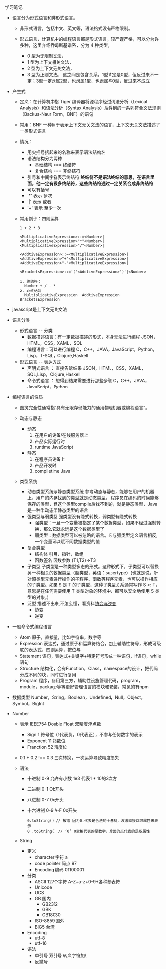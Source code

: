 学习笔记

* 语言分为形式语言和非形式语言。

  * 非形式语言，包括中文、英文等，语法格式没有严格限制。

  * 形式语言，计算机中的编程语言都是形式语言，较严谨严格，可以分为许多种，这里介绍乔姆斯基谱系，分为 4 种类型，
    * 0 型为无限制文法，
    * 1 型为上下文相关文法，
    * 2 型为上下文无关文法，
    * 3 型为正则文法。
  这之间是包含关系，1型肯定是0型，但反过来不一定；3型一定隶属2型，也隶属1型，也隶属与0型，反过来不成立 

* 产生式

  * 定义：在计算机中指 Tiger 编译器将源程序经过词法分析（Lexical Analysis）和语法分析（Syntax Analysis）后得到的一系列符合文法规则（Backus-Naur Form，BNF）的语句
  * 常用：BNF 一种用于表示上下文无关文法的语言，上下文无关文法描述了一类形式语言
  * 情况：
    * 用尖括号括起来的名称来表示语法结构名
    * 语法结构分为两种
      * 基础结构 === 终结符
      * 复合结构 === 非终结符
    * 引号和中间字符表示终结符
    __终结符不是语法终结的意思，在语言里面，他一定有很多终结符，这些终结符通过一定关系合成非终结符__
    * 可以有括号
    * '*' 表示 多次
    * '|' 表示 或者
    * '+' 表示 至少一次
  * 常用例子：四则运算

        1 + 2 * 3

        <MultiplicativeExpression>::=<Number>|<MultiplicativeExpression>"*"<Number>|<MultiplicativeExpression>"/"<Number>|
                               
        <AddtiveExpression>::=<MultiplicativeExpression>|<AddtiveExpression>"+"<MultiplicativeExpression>| <AddtiveExpression>"-"<MultiplicativeExpression>|
                        
        <BracketsExpression>::='('<AddtiveExpression>')'|<Number>

        1. 终结符：
          Number + / - *
        2. 非终结符 
          MultiplicativeExpression  AddtiveExpression  BracketsExpression

* javascript是上下文无关文法


* 语言分类
  * 形式语言 -- 分类
    * 数据描述语言：有一定数据描述的形式，本身无法进行编程
      JSON，HTML，CSS，XAML，SQL
    * 编程语言：可以进行编程
      C，C++，JAVA，JavaScript，Python，Lisp，T-SQL，Clojure,Haskell
  * 形式语言 -- 表达方式
    * 声明式语言 ： 直接告诉结果
      JSON，HTML，CSS，XAML，SQL,Lisp，Clojure,Haskell
    * 命令式语言 ： 想得到结果需要进行那些步骤
      C，C++，JAVA，JavaScript，Python

* 编程语言的性质
  * 图灵完全性通常指“具有无限存储能力的通用物理机器或编程语言”。

  * 动态与静态
    * 动态
      1. 在用户的设备/在线服务器上
      2. 产品实际运行时
      3. runtime  JavaScript
    * 静态
      1. 在程序员设备上
      2. 产品开发时
      3. compiletime Java

  * 类型系统
    * 动态类型系统与静态类型系统
      参考动态与静态，能够在用户的机器上，用户的内存找到的类型就是动态类型， 程序员在编码的时候能够保存的类型，但这个类型compile后找不到的，就是静态类型，Java是一种半动态半静态类型的语言
    * 强类型与弱类型
      强类型没有隐式转换，弱类型有隐式转换
      * 强类型：一旦一个变量被指定了某个数据类型，如果不经过强制转换，那么它就永远是这个数据类型了
      * 弱类型：数据类型可以被忽略的语言。它与强类型定义语言相反, 一个变量可以赋不同数据类型的值
    * 复合类型
      * 结构体
        引用，指针，数组
      * 函数签名
        函数参数 (T1,T2)=>T3
    * 子类型
      子类型是一种类型多态的形式。这种形式下，子类型可以替换另一种相关的数据类型（超类型，英语：supertype）(也就是说，针对超类型元素进行操作的子程序、函数等程序元素，也可以操作相应的子类型。如果 S 是 T 的子类型，这种子类型关系通常写作 S <: T，意思是在任何需要使用 T 类型对象的环境中，都可以安全地使用 S 类型的对象。)
    * 泛型
      描述不出来,不怎么懂，看资料[协变与逆变](https://jkchao.github.io/typescript-book-chinese/tips/covarianceAndContravariance.html)
      * 协变
      * 逆变

* 一般命令式编程语言
  * Atom
    原子，直接量，比如字符串，数字等
  * Expression
    表达式，通过原子和运算符结合，加上辅助性符号，形成可级联的表达式，四则运算，按位与
  * Statement
    语句，表达式+关键字+特定符号形成一种语句，if语句，while语句
  * Structure
    结构化，会有Function，Class，namespace的设计，把代码分成不同的块，同时进行复用
  * Program
    程序，借用第三方，辅助性设施管理代码，program，module，package等等更好管理语言的模块和安装，常见的有npm


* 数据类型
  Number，String，Boolean，Undefined，Null，Object，Symbol，BigInt

* Number
  * 表示
    IEEE754 Double Float 双精度浮点数
    * Sign 1 符号位（1代表负，0代表正），不参与任何数字的表示
    * Exponent 11 指数位
    * Franction  52 精度位

  * 0.1 + 0.2 !== 0.3 三次转换，一次运算导致精度损失

  * 语法
    * 十进制
      0-9
      允许有小数
      1e3 代表1 * 10的3次方
    * 二进制
      0-1
      Ob开头
    * 八进制
      0-7
      0o开头
    * 十六进制
      0-9 A-F
      0x开头
    
          0.toString() // 报错 因为0.代表是合法的十进制，没法直接以取属性来表示
          0 .toString() // ‘0’ 0空格代表的是数字，后面的点代表的是取属性

  * String
    * 定义
      * character 字符  a
      * code pointer 码点 97
      * Encoding 编码 01100001
    * 分类
      * ASCII 127个字符 A-Z+a-z+0-9+各种制表符
      * Unicode
      * UCS
      * GB 国内
        * GB2312
        * GBK
        * GB18030
      * ISO-8859 国外
      * BIG5 台湾 
    * Encoding 
      * utf-8
      * utf-16
    * 语法
      * 单引号 双引号
        转义字符加\ 
      * 反撇号